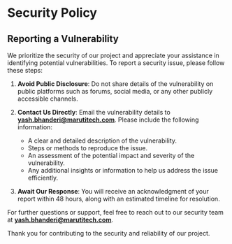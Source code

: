 # Security Policy

## Reporting a Vulnerability

We prioritize the security of our project and appreciate your assistance in identifying potential vulnerabilities. To report a security issue, please follow these steps:

1. **Avoid Public Disclosure**: Do not share details of the vulnerability on public platforms such as forums, social media, or any other publicly accessible channels.  
   
2. **Contact Us Directly**: Email the vulnerability details to **yash.bhanderi@marutitech.com**. Please include the following information:
   - A clear and detailed description of the vulnerability. 
   - Steps or methods to reproduce the issue.
   - An assessment of the potential impact and severity of the vulnerability.
   - Any additional insights or information to help us address the issue efficiently.

3. **Await Our Response**: You will receive an acknowledgment of your report within 48 hours, along with an estimated timeline for resolution.

For further questions or support, feel free to reach out to our security team at **yash.bhanderi@marutitech.com**.

Thank you for contributing to the security and reliability of our project.